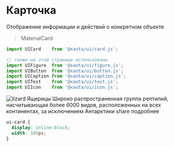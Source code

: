# Карточка
Отображение информации и действий о конкретном объекте

> MaterialCard

```javascript
import UICard    from '@xaota/ui/card.js';

// также на этой странице использованы
import UIFigure  from '@xaota/ui/figure.js';
import UIButton  from '@xaota/ui/button.js';
import UICaption from '@xaota/ui/caption.js';
import UIText    from '@xaota/ui/text.js';
import UIIcon    from '@xaota/ui/icon.js';
```

<ui-html>
  <ui-card>
    <ui-figure>
      <img src="content/images/contemplative-reptile.jpg" alt="lizard" />
      <ui-caption slot="description">Ящерицы</ui-caption>
      <ui-text slot="description">
        Широко распространенная группа рептилий,
        насчитывающая более 6000 видов,
        расположенных на всех континентах,
        за исключением Антарктики
      </ui-text>
    </ui-figure>
    <ui-button slot="action" mode="lighten">
      <ui-icon>share</ui-icon>
    </ui-button>
    <ui-button slot="action" mode="lighten">подробнее</ui-button>
  </ui-card>
</ui-html>

```css
ui-card {
  display: inline-block;
  width: 345px;
}
```
